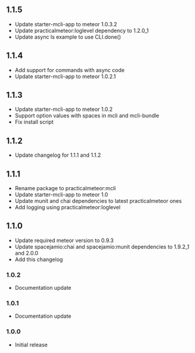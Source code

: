 ## 1.1.5

* Update starter-mcli-app to meteor 1.0.3.2
* Update practicalmeteor:loglevel dependency to 1.2.0_1
* Update async ls example to use CLI.done()

## 1.1.4

* Add support for commands with async code
* Update starter-mcli-app to meteor 1.0.2.1

## 1.1.3

* Update starter-mcli-app to meteor 1.0.2
* Support option values with spaces in mcli and mcli-bundle
* Fix install script 

## 1.1.2

* Update changelog for 1.1.1 and 1.1.2

## 1.1.1

* Rename package to practicalmeteor:mcli
* Update starter-mcli-app to meteor 1.0
* Update munit and chai dependencies to latest practicalmeteor ones
* Add logging using practicalmeteor:loglevel

## 1.1.0

* Update required meteor version to 0.9.3
* Update spacejamio:chai and spacejamio:munit dependencies to 1.9.2_1 and 2.0.0
* Add this changelog

### 1.0.2

* Documentation update

### 1.0.1

* Documentation update

### 1.0.0

* Initial release
